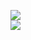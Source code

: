 [![](https://img.shields.io/badge/Made%20With-Github%20Spray-lightgrey.svg?style=for-the-badge&logo=github)](https://github.com/Annihil/github-spray#21262)  
[![](https://i.imgur.com/2DrTn0Z.gif)](https://github.com/Annihil/github-spray)